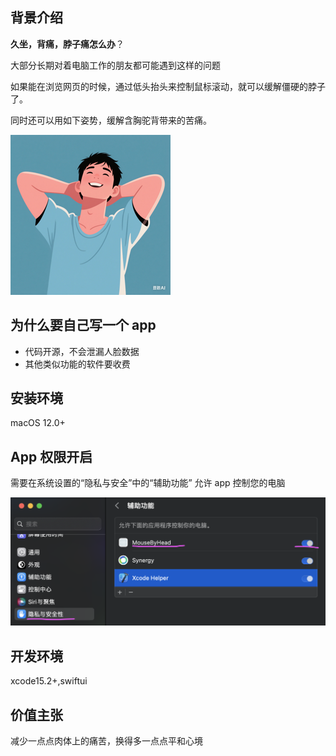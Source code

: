 ## 背景介绍

**久坐，背痛，脖子痛怎么办**？

大部分长期对着电脑工作的朋友都可能遇到这样的问题

如果能在浏览网页的时候，通过低头抬头来控制鼠标滚动，就可以缓解僵硬的脖子了。

同时还可以用如下姿势，缓解含胸驼背带来的苦痛。

![appicon](./img/icon_256.png)

## 为什么要自己写一个 app

- 代码开源，不会泄漏人脸数据
- 其他类似功能的软件要收费

## 安装环境

macOS 12.0+

## App 权限开启

需要在系统设置的“隐私与安全”中的“辅助功能” 允许 app 控制您的电脑

![](./img/set.png)

## 开发环境

xcode15.2+,swiftui

## 价值主张

减少一点点肉体上的痛苦，换得多一点点平和心境
